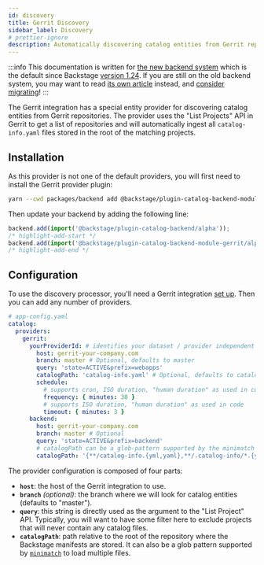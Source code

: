 ```yaml
---
id: discovery
title: Gerrit Discovery
sidebar_label: Discovery
# prettier-ignore
description: Automatically discovering catalog entities from Gerrit repositories
---
```


:::info
This documentation is written for [the new backend system](../../backend-system/index.md) which is the default since Backstage [version 1.24](../../releases/v1.24.0.md). If you are still on the old backend system, you may want to read [its own article](./discovery--old.md) instead, and [consider migrating](../../backend-system/building-backends/08-migrating.md)!
:::

The Gerrit integration has a special entity provider for discovering catalog entities
from Gerrit repositories. The provider uses the "List Projects" API in Gerrit to get
a list of repositories and will automatically ingest all `catalog-info.yaml` files
stored in the root of the matching projects.

## Installation

As this provider is not one of the default providers, you will first need to install
the Gerrit provider plugin:

```bash title="From your Backstage root directory"
yarn --cwd packages/backend add @backstage/plugin-catalog-backend-module-gerrit
```

Then update your backend by adding the following line:

```ts title="packages/backend/src/index.ts"
backend.add(import('@backstage/plugin-catalog-backend/alpha'));
/* highlight-add-start */
backend.add(import('@backstage/plugin-catalog-backend-module-gerrit/alpha'));
/* highlight-add-end */
```

## Configuration

To use the discovery processor, you'll need a Gerrit integration
[set up](locations.md). Then you can add any number of providers.

```yaml
# app-config.yaml
catalog:
  providers:
    gerrit:
      yourProviderId: # identifies your dataset / provider independent of config changes
        host: gerrit-your-company.com
        branch: master # Optional, defaults to master
        query: 'state=ACTIVE&prefix=webapps'
        catalogPath: 'catalog-info.yaml' # Optional, defaults to catalog-info.yaml
        schedule:
          # supports cron, ISO duration, "human duration" as used in code
          frequency: { minutes: 30 }
          # supports ISO duration, "human duration" as used in code
          timeout: { minutes: 3 }
      backend:
        host: gerrit-your-company.com
        branch: master # Optional
        query: 'state=ACTIVE&prefix=backend'
        # catalogPath can be a glob-pattern supported by the minimatch library
        catalogPath: '{**/catalog-info.{yml,yaml},**/.catalog-info/*.{yml,yaml}}'
```

The provider configuration is composed of four parts:

- **`host`**: the host of the Gerrit integration to use.
- **`branch`** _(optional)_: the branch where we will look for catalog entities (defaults to "master").
- **`query`**: this string is directly used as the argument to the "List Project" API.
  Typically, you will want to have some filter here to exclude projects that will
  never contain any catalog files.
- **`catalogPath`**: path relative to the root of the repository where the Backstage manifests are stored. It can also be a glob pattern supported by [`minimatch`](https://github.com/isaacs/minimatch) to load multiple files.
